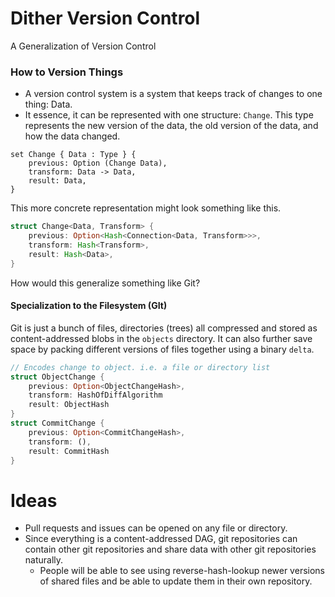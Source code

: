 # Dither Version Control
A Generalization of Version Control

### How to Version Things
 - A version control system is a system that keeps track of changes to one thing: Data.
 - It essence, it can be represented with one structure: `Change`. This type represents the new version of the data, the old version of the data, and how the data changed.

```disp
set Change { Data : Type } {
	previous: Option (Change Data),
	transform: Data -> Data,
	result: Data,
}
```

This more concrete representation might look something like this.
```rust
struct Change<Data, Transform> {
	previous: Option<Hash<Connection<Data, Transform>>>,
	transform: Hash<Transform>,
	result: Hash<Data>,
}
```

How would this generalize something like Git?

#### Specialization to the Filesystem (GIt)

Git is just a bunch of files, directories (trees) all compressed and stored as content-addressed blobs in the `objects` directory. It can also further save space by packing different versions of files together using a binary `delta`.

```rust
// Encodes change to object. i.e. a file or directory list
struct ObjectChange {
	previous: Option<ObjectChangeHash>,
	transform: HashOfDiffAlgorithm
	result: ObjectHash
}
struct CommitChange {
	previous: Option<CommitChangeHash>,
	transform: (),
	result: CommitHash
}
```

# Ideas

 - Pull requests and issues can be opened on any file or directory.
 - Since everything is a content-addressed DAG, git repositories can contain other git repositories and share data with other git repositories naturally.
   - People will be able to see using reverse-hash-lookup newer versions of shared files and be able to update them in their own repository.


